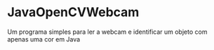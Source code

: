 # JavaOpenCVWebcam
Um programa simples para ler a webcam e identificar um objeto com apenas uma cor em Java

